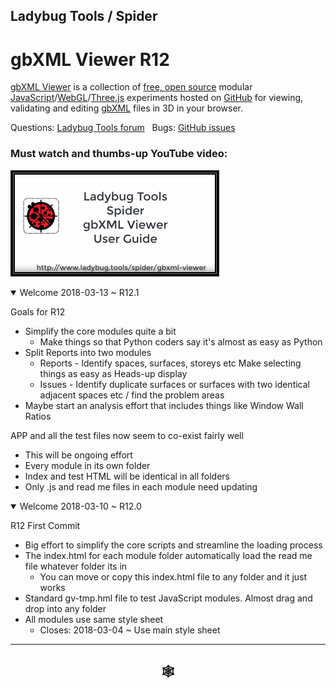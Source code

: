 
## Ladybug Tools / Spider

# gbXML Viewer R12

[gbXML Viewer]( https://github.com/ladybug-tools/spider "Source code on GitHub" ) is a collection of [free, open source]( https://opensource.guide/ "Read all about it at OpenSource Guides" ) modular [JavaScript]( https://developer.mozilla.org/en-US/docs/Web/JavaScript/About_JavaScript "Callout to Brendan" )/[WebGL]( https://www.khronos.org/webgl/ "Tip of the hat to Ken Russell" )/[Three.js]( https://threejs.org/ "Hi Mr.doob" ) experiments hosted on [GitHub]( https://github.com/about "Beep for where the geek peeps keep" ) for viewing, validating and editing [gbXML]( http://gbxml.org "Where's your schema today?" ) files in 3D in your browser.

Questions: [Ladybug Tools forum]( http://discourse.ladybug.tools/c/spider "Hi Mostapha" ) &nbsp; Bugs: [GitHub issues]( https://github.com/ladybug-tools/spider/issues "Say hello to Michal & Theo!" )

### Must watch and thumbs-up YouTube video:

[![gbXML Viewer User Guide]( ../../../images/gbxml-viewer-user-guide-300px.png )]( https://youtu.be/2QHrbuKIkdY "With music and voiceover by the multi-talented Michalina" )

<!--
<details open>

<summary>Welcome  ~ R.</summary>

</details>
-->

<details open>

<summary>Welcome 2018-03-13 ~ R12.1</summary>

Goals for R12

* Simplify the core modules quite a bit
	* Make things so that Python coders say it's almost as easy as Python
* Split Reports into two modules
	* Reports - Identify spaces, surfaces, storeys etc
		Make selecting things as easy as Heads-up display
	* Issues - Identify duplicate surfaces or surfaces with two identical adjacent spaces etc / find the problem areas
* Maybe start an analysis effort that includes things like Window Wall Ratios

APP and all the test files now seem to co-exist fairly well
* This will be ongoing effort
* Every module in its own folder
* Index and test HTML will be identical in all folders
* Only .js  and read me files in each module need updating

</details><details open>

<summary>Welcome 2018-03-10 ~ R12.0 </summary>


R12 First Commit
* Big effort to simplify the core scripts and streamline the loading process
* The index.html for each module folder automatically load the read me file whatever folder its in
	* You can move or copy this index.html file to any folder and it just works
* Standard gv-tmp.hml file to test JavaScript modules. Almost drag and drop into any folder
* All modules use same style sheet
	* Closes: 2018-03-04 ~ Use main style sheet

</details>

***

<h2 onclick=divMenu.scrollTop=0; style=cursor:pointer;text-align:center; title='go to top and, btw, my web is better than your web' > &#x1f578; </h2>
